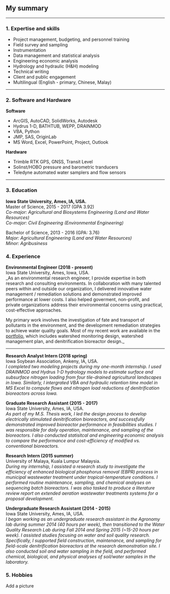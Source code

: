 ## My summary

---

### 1. Expertise and skills
- Project management, budgeting, and personnel training
- Field survey and sampling
- Instrumentation 
- Data management and statistical analysis 
- Engineering economic analysis
- Hydrology and hydraulic (H&H) modeling 
- Technical writing
- Client and public engagement
- Multilingual (English - primary, Chinese, Malay)

---

### 2. Software and Hardware
__Software__
- ArcGIS, AutoCAD, SolidWorks, Autodesk
- Hydrus 1-D, BATHTUB, WEPP, DRAINMOD
- VBA, Python
- JMP, SAS, OriginLab
- MS Word, Excel, PowerPoint, Project, Outlook

__Hardware__
- Trimble RTK GPS, GNSS, Transit Level
- Solinst/HOBO pressure and barometric tranducers
- Teledyne automated water samplers and flow sensors

---

### 3. Education
__Iowa State University, Ames, IA, USA.__ <br>
Master of Science, 2015 - 2017 (GPA 3.92) <br>
_Co-major: Agricultural and Biosystems Engineering (Land and Water Resources) <br>
Co-major: Civil Engineering (Environmental Engineering)_ <br> 

Bachelor of Science, 2013 - 2016 (GPA: 3.76) <br>
_Major: Agricultural Engineering (Land and Water Resources) <br>
Minor: Agribusiness_ <br> 

### 4. Experience
__Environmental Engineer (2018 - present)__ <br>
Iowa State University, Ames, Iowa, USA. <br>
_As an environmental research engineer, I provide expertise in both research and consulting environments. In collaboration with many talented peers within and outside 
our organization, I delivered innovative water management / remediation solutions and demonstrated improved performance at lower costs. I also helped goverment, non-profit, and private organizations address their environmental concerns using practical, cost-effective approaches. <br>

My primary work involves the investigation of fate and transport of pollutants in the environment, and the development remediation strategies to achieve water quality goals. Most of my recent work are available in the <a href="/pdf/Ji Yeow Law - Portfolio.pdf " target="_blank" rel="noopener noreferrer">portfolio</a>, which includes watershed monitoring design, watershed management plan, and denitrification bioreactor design._

---

__Research Analyst Intern (2018 spring)__ <br>
Iowa Soybean Association, Ankeny, IA, USA. <br>
_I completed two modeling projects during my one-month internship. I used DRAINMOD and Hydrus 1-D hydrology models to estimate surface and subsurface nitrogen loading from four tile-drained agricultural landscapes in Iowa. Similarly, I intergrated VBA and hydraulic retention time model in MS Excel to compute flows and nitrogen load reductions of denitrification bioreactors across Iowa._

__Graduate Research Assistant (2015 - 2017)__ <br>
Iowa State University, Ames, IA, USA. <br>
_As part of my M.S. Thesis work, I led the design process to develop electrically stimulated denitrification bioreactors, and successfully demonstrated improved bioreactor performance in feasibilities studies. I was responsible for daily operation, maintenance, and sampling of the bioreactors. I also conducted statisitcal and engineering economic analysis to compare the performance and cost-efficiency of modified vs. conventional bioreactors._
 
__Research Intern (2015 summer)__ <br>
University of Malaya, Kuala Lumpur Malaysia. <br>
_During my internship, I assisted a research study to investigate the efficiency of enhanced biological phosphorus removal (EBPR) process in municipal wastewater treatment under tropical-temperature conditions. I performed routine maintenance, sampling, and chemical analyses on sequencing batch bioreactors. I was also tasked to produce a literature review report on extended aeration wastewater treatments systems for a proposal development._

__Undergraduate Research Assistant (2014 - 2015)__ <br>
Iowa State University, Ames, IA, USA. <br>
_I began working as an undergraduate research assistant in the Agronomy lab during summer 2014 (40 hours per week), then transitioned to the Water Quality Research Lab during Fall 2014 and Spring 2015 (~15-20 hours per week). I assisted studies focusing on water and soil quality research. Specifically, I supported field construction, maintenance, and sampling for field-scale denitrification bioreactors at the research demonstration site. I also conducted soil and water sampling in the field, and performed chemical, biological, and physical analyses of soil/water samples in the laboratory._

### 5. Hobbies
Add a picture
